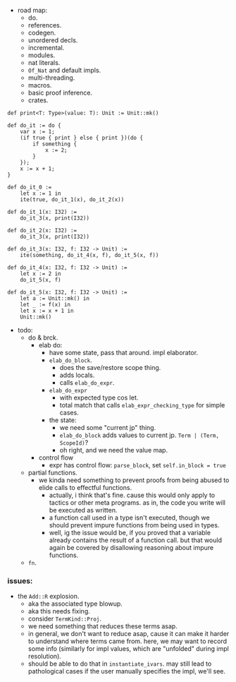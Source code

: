 
- road map:
    - do.
    - references.
    - codegen.
    - unordered decls.
    - incremental.
    - modules.
    - nat literals.
    - `Of_Nat` and default impls.
    - multi-threading.
    - macros.
    - basic proof inference.
    - crates.


```
def print<T: Type>(value: T): Unit := Unit::mk()

def do_it := do {
    var x := 1;
    (if true { print } else { print })(do {
        if something {
            x := 2;
        }
    });
    x := x + 1;
}

def do_it_0 :=
    let x := 1 in
    ite(true, do_it_1(x), do_it_2(x))

def do_it_1(x: I32) :=
    do_it_3(x, print(I32))

def do_it_2(x: I32) :=
    do_it_3(x, print(I32))

def do_it_3(x: I32, f: I32 -> Unit) :=
    ite(something, do_it_4(x, f), do_it_5(x, f))

def do_it_4(x: I32, f: I32 -> Unit) :=
    let x := 2 in
    do_it_5(x, f)

def do_it_5(x: I32, f: I32 -> Unit) :=
    let a := Unit::mk() in
    let _ := f(x) in
    let x := x + 1 in
    Unit::mk()

```


- todo:
    - do & brck.
        - elab do:
            - have some state, pass that around. impl elaborator.
            - `elab_do_block`.
                - does the save/restore scope thing.
                - adds locals.
                - calls `elab_do_expr`.
            - `elab_do_expr`
                - with expected type cos let.
                - total match that calls `elab_expr_checking_type` for simple cases.
            - the state:
                - we need some "current jp" thing.
                - `elab_do_block` adds values to current jp. `Term | (Term, ScopeId)`?
                - oh right, and we need the value map.
        - control flow
            - expr has control flow: `parse_block`, set `self.in_block = true`
    - partial functions.
        - we kinda need something to prevent proofs from
          being abused to elide calls to effectful functions.
            - actually, i think that's fine. cause this would only apply
              to tactics or other meta programs.
              as in, the code you write will be executed as written.
            - a function call used in a type isn't executed,
              though we should prevent impure functions from being used
              in types.
            - well, ig the issue would be, if you proved that a variable
              already contains the result of a function call.
              but that would again be covered by disallowing reasoning
              about impure functions.
    - `fn`.


### issues:

- the `Add::R` explosion.
    - aka the associated type blowup.
    - aka this needs fixing.
    - consider `TermKind::Proj`.
    - we need something that reduces these terms asap.
    - in general, we don't want to reduce asap, cause it can make it harder
      to understand where terms came from.
      here, we may want to record some info (similarly for impl values,
      which are "unfolded" during impl resolution).
    - should be able to do that in `instantiate_ivars`. may still lead to
      pathological cases if the user manually specifies the impl, we'll see.


